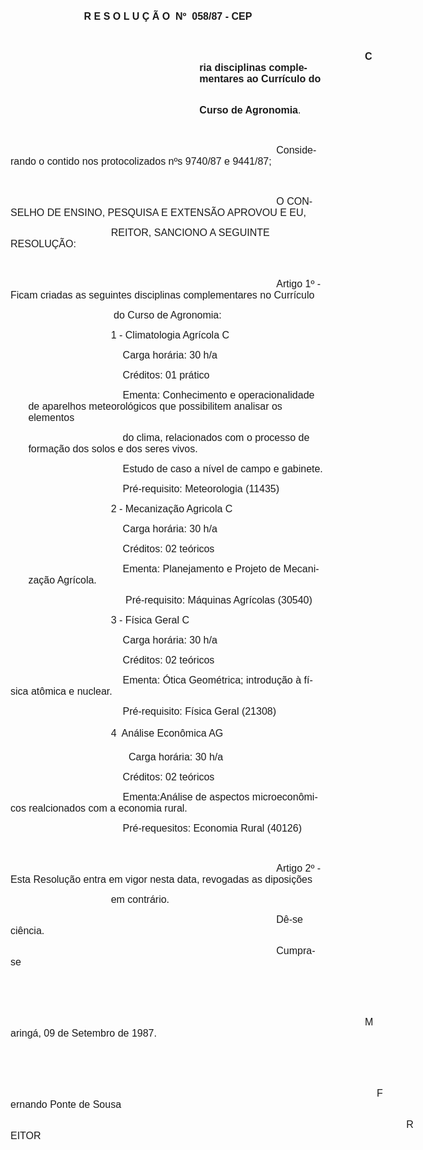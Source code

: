 <body lang=PT-BR style='tab-interval:36.0pt'>

<div class=Section1>

<p class=MsoNormal align=center style='text-align:center'><b style='mso-bidi-font-weight:
normal'><span style='font-size:12.0pt;mso-bidi-font-size:10.0pt;font-family:
Arial;mso-no-proof:yes'>R E S O L U Ç Ã O <span
style='mso-spacerun:yes'> </span>Nº <span
style='mso-spacerun:yes'> </span>058/87 - CEP<o:p></o:p></span></b></p>

<p class=MsoNormal><span style='font-size:12.0pt;mso-bidi-font-size:10.0pt;
font-family:Arial;mso-no-proof:yes'><o:p>&nbsp;</o:p></span></p>

<p class=MsoNormal style='margin-left:8.0cm;text-indent:7.0cm'><b
style='mso-bidi-font-weight:normal'><span style='font-size:12.0pt;mso-bidi-font-size:
10.0pt;font-family:Arial;mso-no-proof:yes'>Cria disciplinas complementares ao
Currículo do<o:p></o:p></span></b></p>

<p class=MsoNormal style='margin-left:8.0cm;text-indent:7.0cm'><b
style='mso-bidi-font-weight:normal'><span style='font-size:12.0pt;mso-bidi-font-size:
10.0pt;font-family:Arial;mso-no-proof:yes'><span
style='mso-spacerun:yes'> </span>Curso de Agronomia</span></b><span
style='font-size:12.0pt;mso-bidi-font-size:10.0pt;font-family:Arial;mso-no-proof:
yes'>.<o:p></o:p></span></p>

<p class=MsoNormal><span style='font-size:12.0pt;mso-bidi-font-size:10.0pt;
font-family:Arial;mso-no-proof:yes'><o:p>&nbsp;</o:p></span></p>

<p class=MsoNormal style='text-indent:318.95pt'><span style='font-size:12.0pt;
mso-bidi-font-size:10.0pt;font-family:Arial;mso-no-proof:yes'>Considerando o
contido nos protocolizados nºs 9740/87 e 9441/87;<o:p></o:p></span></p>

<p class=MsoNormal><span style='font-size:12.0pt;mso-bidi-font-size:10.0pt;
font-family:Arial;mso-no-proof:yes'><o:p>&nbsp;</o:p></span></p>

<p class=MsoNormal style='text-indent:318.95pt'><span style='font-size:12.0pt;
mso-bidi-font-size:10.0pt;font-family:Arial;mso-no-proof:yes'>O CONSELHO DE
ENSINO, PESQUISA E EXTENSÃO APROVOU E EU, <o:p></o:p></span></p>

<p class=MsoNormal style='text-indent:120.5pt'><span style='font-size:12.0pt;
mso-bidi-font-size:10.0pt;font-family:Arial;mso-no-proof:yes'>REITOR, SANCIONO
A SEGUINTE RESOLUÇÃO:<o:p></o:p></span></p>

<p class=MsoNormal><span style='font-size:12.0pt;mso-bidi-font-size:10.0pt;
font-family:Arial;mso-no-proof:yes'><o:p>&nbsp;</o:p></span></p>

<p class=MsoNormal style='text-indent:318.95pt'><span style='font-size:12.0pt;
mso-bidi-font-size:10.0pt;font-family:Arial;mso-no-proof:yes'>Artigo 1º - Ficam
criadas as seguintes disciplinas complementares no Currículo<o:p></o:p></span></p>

<p class=MsoNormal style='text-indent:120.5pt'><span style='font-size:12.0pt;
mso-bidi-font-size:10.0pt;font-family:Arial;mso-no-proof:yes'><span
style='mso-spacerun:yes'> </span>do Curso de Agronomia:<o:p></o:p></span></p>

<p class=MsoNormal style='text-indent:120.5pt'><span style='font-size:12.0pt;
mso-bidi-font-size:10.0pt;font-family:Arial;mso-no-proof:yes'>1 - Climatologia
Agrícola C<o:p></o:p></span></p>

<p class=MsoNormal style='text-indent:134.7pt'><span style='font-size:12.0pt;
mso-bidi-font-size:10.0pt;font-family:Arial;mso-no-proof:yes'>Carga horária: 30
h/a<o:p></o:p></span></p>

<p class=MsoNormal style='text-indent:134.7pt'><span style='font-size:12.0pt;
mso-bidi-font-size:10.0pt;font-family:Arial;mso-no-proof:yes'>Créditos: 01 prático<o:p></o:p></span></p>

<p class=MsoNormal style='margin-left:21.3pt;text-indent:4.0cm'><span
style='font-size:12.0pt;mso-bidi-font-size:10.0pt;font-family:Arial;mso-no-proof:
yes'>Ementa: Conhecimento e operacionalidade de aparelhos meteorológicos que
possibilitem analisar os elementos <o:p></o:p></span></p>

<p class=MsoNormal style='margin-left:21.3pt;text-indent:4.0cm'><span
style='font-size:12.0pt;mso-bidi-font-size:10.0pt;font-family:Arial;mso-no-proof:
yes'>do clima, relacionados com o processo de formação dos solos e dos seres
vivos.<o:p></o:p></span></p>

<p class=MsoNormal style='text-indent:134.7pt'><span style='font-size:12.0pt;
mso-bidi-font-size:10.0pt;font-family:Arial;mso-no-proof:yes'>Estudo de caso a
nível de campo e gabinete.<o:p></o:p></span></p>

<p class=MsoNormal style='text-indent:134.7pt'><span style='font-size:12.0pt;
mso-bidi-font-size:10.0pt;font-family:Arial;mso-no-proof:yes'>Pré-requisito:
Meteorologia (11435)<o:p></o:p></span></p>

<p class=MsoNormal style='text-indent:120.5pt'><span style='font-size:12.0pt;
mso-bidi-font-size:10.0pt;font-family:Arial;mso-no-proof:yes'>2 - Mecanização
Agricola C<o:p></o:p></span></p>

<p class=MsoNormal style='text-indent:134.7pt'><span style='font-size:12.0pt;
mso-bidi-font-size:10.0pt;font-family:Arial;mso-no-proof:yes'>Carga horária: 30
h/a<o:p></o:p></span></p>

<p class=MsoNormal style='text-indent:134.7pt'><span style='font-size:12.0pt;
mso-bidi-font-size:10.0pt;font-family:Arial;mso-no-proof:yes'>Créditos: 02 teóricos<o:p></o:p></span></p>

<p class=MsoNormal style='margin-left:21.3pt;text-indent:4.0cm'><span
style='font-size:12.0pt;mso-bidi-font-size:10.0pt;font-family:Arial;mso-no-proof:
yes'>Ementa: Planejamento e Projeto de Mecanização Agrícola.<o:p></o:p></span></p>

<p class=MsoNormal style='margin-left:21.3pt;text-indent:4.0cm'><span
style='font-size:12.0pt;mso-bidi-font-size:10.0pt;font-family:Arial;mso-no-proof:
yes'><span style='mso-spacerun:yes'> </span>Pré-requisito: Máquinas Agrícolas
(30540)<o:p></o:p></span></p>

<p class=MsoNormal style='text-indent:120.5pt'><span style='font-size:12.0pt;
mso-bidi-font-size:10.0pt;font-family:Arial;mso-no-proof:yes'>3 - Física Geral
C<o:p></o:p></span></p>

<p class=MsoNormal style='text-indent:134.7pt'><span style='font-size:12.0pt;
mso-bidi-font-size:10.0pt;font-family:Arial;mso-no-proof:yes'>Carga horária: 30
h/a<o:p></o:p></span></p>

<p class=MsoNormal style='text-indent:134.7pt'><span style='font-size:12.0pt;
mso-bidi-font-size:10.0pt;font-family:Arial;mso-no-proof:yes'>Créditos: 02 teóricos<o:p></o:p></span></p>

<p class=MsoNormal style='text-indent:134.7pt'><span style='font-size:12.0pt;
mso-bidi-font-size:10.0pt;font-family:Arial;mso-no-proof:yes'>Ementa: Ótica
Geométrica; introdução à física atômica e nuclear.<o:p></o:p></span></p>

<p class=MsoNormal style='text-indent:134.7pt'><span style='font-size:12.0pt;
mso-bidi-font-size:10.0pt;font-family:Arial;mso-no-proof:yes'>Pré-requisito: Física
Geral (21308)<o:p></o:p></span></p>

<p class=MsoNormal style='text-indent:120.5pt'><span style='font-size:12.0pt;
mso-bidi-font-size:10.0pt;font-family:Arial;mso-no-proof:yes'>4  Análise Econômica
AG<o:p></o:p></span></p>

<p class=MsoNormal style='text-indent:5.0cm'><span style='font-size:12.0pt;
mso-bidi-font-size:10.0pt;font-family:Arial;mso-no-proof:yes'>Carga horária: 30
h/a<o:p></o:p></span></p>

<p class=MsoNormal style='text-indent:134.7pt'><span style='font-size:12.0pt;
mso-bidi-font-size:10.0pt;font-family:Arial;mso-no-proof:yes'>Créditos: 02 teóricos<o:p></o:p></span></p>

<p class=MsoNormal style='text-indent:134.7pt'><span style='font-size:12.0pt;
mso-bidi-font-size:10.0pt;font-family:Arial;mso-no-proof:yes'>Ementa:Análise de
aspectos microeconômicos realcionados com a economia rural.<o:p></o:p></span></p>

<p class=MsoNormal style='text-indent:134.7pt'><span style='font-size:12.0pt;
mso-bidi-font-size:10.0pt;font-family:Arial;mso-no-proof:yes'>Pré-requesitos:
Economia Rural (40126)<o:p></o:p></span></p>

<p class=MsoNormal><span style='font-size:12.0pt;mso-bidi-font-size:10.0pt;
font-family:Arial;mso-no-proof:yes'><o:p>&nbsp;</o:p></span></p>

<p class=MsoNormal style='text-indent:318.95pt'><span style='font-size:12.0pt;
mso-bidi-font-size:10.0pt;font-family:Arial;mso-no-proof:yes'>Artigo 2º - Esta
Resolução entra em vigor nesta data, revogadas as diposições <o:p></o:p></span></p>

<p class=MsoNormal style='text-indent:120.5pt'><span style='font-size:12.0pt;
mso-bidi-font-size:10.0pt;font-family:Arial;mso-no-proof:yes'>em contrário.<o:p></o:p></span></p>

<p class=MsoNormal style='text-indent:318.95pt'><span style='font-size:12.0pt;
mso-bidi-font-size:10.0pt;font-family:Arial;mso-no-proof:yes'>Dê-se ciência.<o:p></o:p></span></p>

<p class=MsoNormal style='text-indent:318.95pt'><span style='font-size:12.0pt;
mso-bidi-font-size:10.0pt;font-family:Arial;mso-no-proof:yes'>Cumpra-se<o:p></o:p></span></p>

<p class=MsoNormal><span style='font-size:12.0pt;mso-bidi-font-size:10.0pt;
font-family:Arial;mso-no-proof:yes'><o:p>&nbsp;</o:p></span></p>

<p class=MsoNormal><span style='font-size:12.0pt;mso-bidi-font-size:10.0pt;
font-family:Arial;mso-no-proof:yes'><o:p>&nbsp;</o:p></span></p>

<p class=MsoNormal style='text-indent:15.0cm'><span style='font-size:12.0pt;
mso-bidi-font-size:10.0pt;font-family:Arial;mso-no-proof:yes'>Maringá, 09 de
Setembro de 1987.<o:p></o:p></span></p>

<p class=MsoNormal><span style='font-size:12.0pt;mso-bidi-font-size:10.0pt;
font-family:Arial;mso-no-proof:yes'><o:p>&nbsp;</o:p></span></p>

<p class=MsoNormal><span style='font-size:12.0pt;mso-bidi-font-size:10.0pt;
font-family:Arial;mso-no-proof:yes'><o:p>&nbsp;</o:p></span></p>

<p class=MsoNormal style='text-indent:439.45pt'><span style='font-size:12.0pt;
mso-bidi-font-size:10.0pt;font-family:Arial;mso-no-proof:yes'>Fernando Ponte de
Sousa<o:p></o:p></span></p>

<p class=MsoNormal style='text-indent:474.9pt'><span style='font-size:12.0pt;
mso-bidi-font-size:10.0pt;font-family:Arial;mso-no-proof:yes'>REITOR<o:p></o:p></span></p>

</div>

</body>
